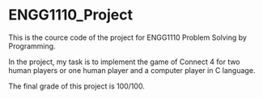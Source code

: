 # ENGG1110_Project
This is the cource code of the project for ENGG1110 Problem Solving by Programming.

In the project, my task is to implement the game of Connect 4 for two human players or one human player and a computer player in C 
language.

The final grade of this project is 100/100.
